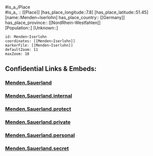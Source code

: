 ﻿---
location: [51.45,7.8] 
mapzoom: [7,12] 
mapmarker: city 
type: City
tags:
- geo/City


SpocWebEntityId: 32408
isDeleted: false
confidential: public

---
#is_a_/Place  
#is_a_ :: [[Place]] 
[has_place_longitude::7.8] 
[has_place_latitude::51.45] 
[name::Menden~Iserlohn] 
has_place_country:: [[Germany]]  
has_place_province:: [[NordRhein-Westfahlen]]  
[Population::] 
[Unknown::] 


```leaflet
id: Menden~Iserlohn
coordinates: [[Menden~Iserlohn]] 
markerFile: [[Menden~Iserlohn]] 
defaultZoom: 11 
maxZoom: 18
```


## Confidential Links & Embeds: 

### [Menden,Sauerland](/_public/Earth/Continent/Europe/Europe~Central/Germany/Germany~West/Nord_Rhein-Westfalen/counties~NW/Märkischer_Kreis/cities~Märkischer_Kreis/Menden,Sauerland.md) 

### [Menden,Sauerland.internal](/_internal/Earth/Continent/Europe/Europe~Central/Germany/Germany~West/Nord_Rhein-Westfalen/counties~NW/Märkischer_Kreis/cities~Märkischer_Kreis/Menden,Sauerland.internal.md) 

### [Menden,Sauerland.protect](/_protect/Earth/Continent/Europe/Europe~Central/Germany/Germany~West/Nord_Rhein-Westfalen/counties~NW/Märkischer_Kreis/cities~Märkischer_Kreis/Menden,Sauerland.protect.md) 

### [Menden,Sauerland.private](/_private/Earth/Continent/Europe/Europe~Central/Germany/Germany~West/Nord_Rhein-Westfalen/counties~NW/Märkischer_Kreis/cities~Märkischer_Kreis/Menden,Sauerland.private.md) 

### [Menden,Sauerland.personal](/_personal/Earth/Continent/Europe/Europe~Central/Germany/Germany~West/Nord_Rhein-Westfalen/counties~NW/Märkischer_Kreis/cities~Märkischer_Kreis/Menden,Sauerland.personal.md) 

### [Menden,Sauerland.secret](/_secret/Earth/Continent/Europe/Europe~Central/Germany/Germany~West/Nord_Rhein-Westfalen/counties~NW/Märkischer_Kreis/cities~Märkischer_Kreis/Menden,Sauerland.secret.md) 
